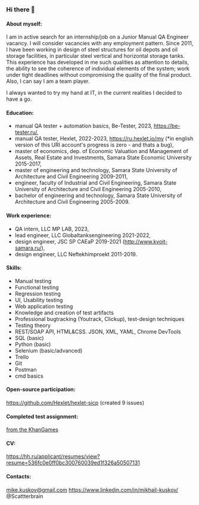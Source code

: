 ### Hi there 👋

#### About myself:
I am in active search for an internship/job on a Junior Manual QA Engineer vacancy. I will consider vacancies with any employment pattern.
Since 2011, I have been working in design of steel structures for oil depots and oil storage facilities, in particular steel vertical and horizontal storage tanks. This experience has developed in me such qualities as attention to details, the ability to see the coherence of individual elements of the system; work under tight deadlines without compromising the quality of the final product. Also, I can say I am a team player.

I always wanted to try my hand at IT, in the current realities I decided to have a go.

#### Education:
- manual QA tester + automation basics, Be-Tester, 2023, https://be-tester.ru/,
- manual QA tester, Hexlet, 2022-2023, https://ru.hexlet.io/my (*in english version of this URI account's progress is zero - and thats a bug),
- master of economics, dep. of Economic Valuation and Management of Assets, Real Estate and Investments, Samara State Economic University 2015-2017,
- master of engineering and technology, Samara State University of Architecture and Civil Engineering 2009-2011,
- engineer, faculty of Industrial and Civil Engineering, Samara State University of Architecture and Civil Engineering 2005-2010,
- bachelor of engineering and technology, Samara State University of Architecture and Civil Engineering 2005-2009.

#### Work experience:
- QA intern, LLC MP LAB, 2023,
- lead engineer, LLC Globaltanksengineering 2021-2022,
- design engineer, JSC SP CAEaP 2019-2021 (http://www.kvoit-samara.ru/),
- design engineer, LLC Neftekhimproekt 2011-2019.

#### Skills:
- Manual testing
- Functional testing
- Regression testing
- UI, Usability testing
- Web application testing
- Knowledge and creation of test artifacts
- Professional bugtracking (Youtrack, Clickup), test-design techniques
- Testing theory
- REST/SOAP API, HTML&CSS. JSON, XML, YAML, Chrome DevTools
- SQL (basic)
- Python (basic)
- Selenium (basic/advanced)
- Trello
- Git
- Postman
- cmd basics 

#### Open-source participation:
https://github.com/Hexlet/hexlet-sicp   (created 9 issues)

#### Completed test assignment:
[from the KhanGames](https://docs.google.com/document/d/1JSyPYBxxNUmt6h6Fq1rIlESzi6oOu9wt2tw9tsnj_SQ/edit?usp=sharing)

#### CV:
https://hh.ru/applicant/resumes/view?resume=536fc0e0ff0bc300760039ed1f326a50507131

#### Contacts:
mike.kuskov@gmail.com
https://www.linkedin.com/in/mikhail-kuskov/
@Scattterbrain
